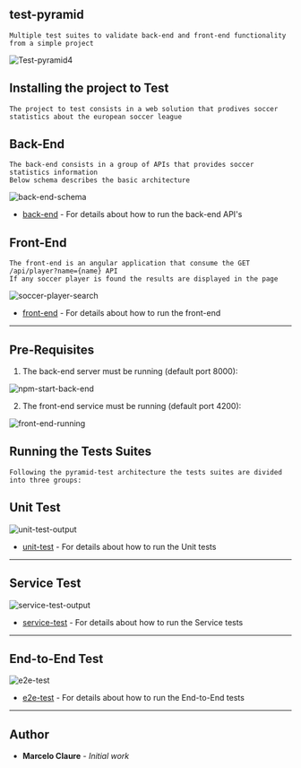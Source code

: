 ## test-pyramid
```
Multiple test suites to validate back-end and front-end functionality from a simple project
```
![Test-pyramid4](https://user-images.githubusercontent.com/24611413/67218799-fcc74b80-f3f4-11e9-97d7-f16f9e4c502e.jpg)

## Installing the project to Test
```
The project to test consists in a web solution that prodives soccer statistics about the european soccer league
```
## Back-End
```
The back-end consists in a group of APIs that provides soccer statistics information
Below schema describes the basic architecture
```

![back-end-schema](https://user-images.githubusercontent.com/24611413/67214717-36e11f00-f3ee-11e9-82d7-38aa03e99f39.jpg)

* [back-end](https://github.com/mclaure/test-pyramid/tree/master/src/back-end) - For details about how to run the back-end API's 


## Front-End
```
The front-end is an angular application that consume the GET /api/player?name={name} API
If any soccer player is found the results are displayed in the page 
```

![soccer-player-search](https://user-images.githubusercontent.com/24611413/67205976-cf6fa300-f3de-11e9-96d3-34df697a878f.jpg)

* [front-end](https://github.com/mclaure/test-pyramid/tree/master/src/front-end) - For details about how to run the front-end 

---

## Pre-Requisites

1. The back-end server must be running (default port 8000):

![npm-start-back-end](https://user-images.githubusercontent.com/24611413/67206646-13af7300-f3e0-11e9-8474-040a7dc4e94d.jpg)

2. The front-end service must be running (default port 4200):

![front-end-running](https://user-images.githubusercontent.com/24611413/67209810-0d23fa00-f3e6-11e9-8812-2da29c8c6d20.jpg)


## Running the Tests Suites
```
Following the pyramid-test architecture the tests suites are divided into three groups:
```

## Unit Test
![unit-test-output](https://user-images.githubusercontent.com/24611413/67208998-8c183300-f3e4-11e9-802c-291e530a4d6a.jpg)

* [unit-test](https://github.com/mclaure/test-pyramid/tree/master/test/unit-test) - For details about how to run the Unit tests 

---

## Service Test
![service-test-output](https://user-images.githubusercontent.com/24611413/67209554-91c24880-f3e5-11e9-81a7-1d160411a342.jpg)

* [service-test](https://github.com/mclaure/test-pyramid/tree/master/test/service-test) - For details about how to run the Service tests

---

## End-to-End Test
![e2e-test](https://user-images.githubusercontent.com/24611413/67210091-7efc4380-f3e6-11e9-8ddd-1746c642fba7.jpg)

* [e2e-test](https://github.com/mclaure/test-pyramid/tree/master/test/e2e-test) - For details about how to run the End-to-End tests

---

## Author

* **Marcelo Claure** - *Initial work*
